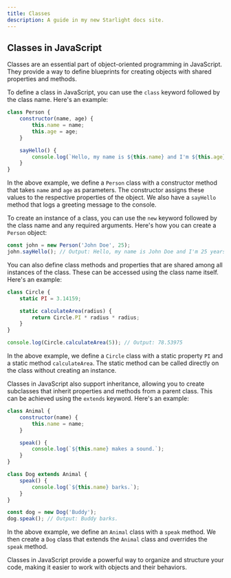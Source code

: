 ```yaml
---
title: Classes
description: A guide in my new Starlight docs site.
---
```

## Classes in JavaScript

Classes are an essential part of object-oriented programming in JavaScript. They provide a way to define blueprints for creating objects with shared properties and methods.

To define a class in JavaScript, you can use the `class` keyword followed by the class name. Here's an example:

```javascript
class Person {
    constructor(name, age) {
        this.name = name;
        this.age = age;
    }

    sayHello() {
        console.log(`Hello, my name is ${this.name} and I'm ${this.age} years old.`);
    }
}
```

In the above example, we define a `Person` class with a constructor method that takes `name` and `age` as parameters. The constructor assigns these values to the respective properties of the object. We also have a `sayHello` method that logs a greeting message to the console.

To create an instance of a class, you can use the `new` keyword followed by the class name and any required arguments. Here's how you can create a `Person` object:

```javascript
const john = new Person('John Doe', 25);
john.sayHello(); // Output: Hello, my name is John Doe and I'm 25 years old.
```

You can also define class methods and properties that are shared among all instances of the class. These can be accessed using the class name itself. Here's an example:

```javascript
class Circle {
    static PI = 3.14159;

    static calculateArea(radius) {
        return Circle.PI * radius * radius;
    }
}

console.log(Circle.calculateArea(5)); // Output: 78.53975
```

In the above example, we define a `Circle` class with a static property `PI` and a static method `calculateArea`. The static method can be called directly on the class without creating an instance.

Classes in JavaScript also support inheritance, allowing you to create subclasses that inherit properties and methods from a parent class. This can be achieved using the `extends` keyword. Here's an example:

```javascript
class Animal {
    constructor(name) {
        this.name = name;
    }

    speak() {
        console.log(`${this.name} makes a sound.`);
    }
}

class Dog extends Animal {
    speak() {
        console.log(`${this.name} barks.`);
    }
}

const dog = new Dog('Buddy');
dog.speak(); // Output: Buddy barks.
```

In the above example, we define an `Animal` class with a `speak` method. We then create a `Dog` class that extends the `Animal` class and overrides the `speak` method.

Classes in JavaScript provide a powerful way to organize and structure your code, making it easier to work with objects and their behaviors.
